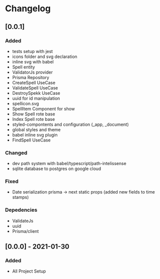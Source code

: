 # Changelog

## [0.0.1]

### Added

- tests setup with jest
- icons folder and svg declaration
- inline svg with babel
- Spell entity
- ValidatorJs provider
- Prisma Repository
- CreateSpell UseCase
- ValidateSpell UseCase
- DestroySpekk UseCase
- uuid for id manipulation
- spellicon.svg
- SpellItem Component for show
- Show Spell rote base
- Index Spell rote base
- styled-compontents and configuration (\_app, \_document)
- global styles and theme
- babel inline svg plugin
- FindSpell UseCase

### Changed

- dev path system with babel/typescript/path-intelissense
- sqlite database to postgres on google cloud

### Fixed

- Date serialization prisma -> next static props (added new fields to time stamps)

### Depedencies

- ValidateJs
- uuid
- Prisma/client

## [0.0.0] - 2021-01-30

### Added

- All Project Setup
